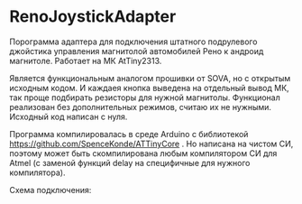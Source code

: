 # RenoJoystickAdapter

Порограмма адаптера для подключения штатного подрулевого джойстика управления магнитолой автомобилей Рено к андроид магнитоле. Работает на МК AtTiny2313.

Является функциональным аналогом прошивки от SOVA, но с открытым исходным кодом. И каждаея кнопка выведена на отдельный вывод МК, так проще подбирать резисторы для нужной магнитолы. Функционал реализован без дополнительных режимов, считаю их не нужными. Исходный код написан с нуля.

Программа компилировалась в среде Arduino с библиотекой https://github.com/SpenceKonde/ATTinyCore . Но написана на чистом СИ, поэтому может быть скомпилирована любым компилятором СИ для Atmel (с заменой функций delay на специфичные для нужного компилятора).

Схема подключения:

